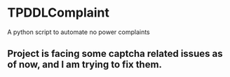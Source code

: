 # TPDDLComplaint
A python script to automate no power complaints

## Project is facing some captcha related issues as of now, and I am trying to fix them. 
